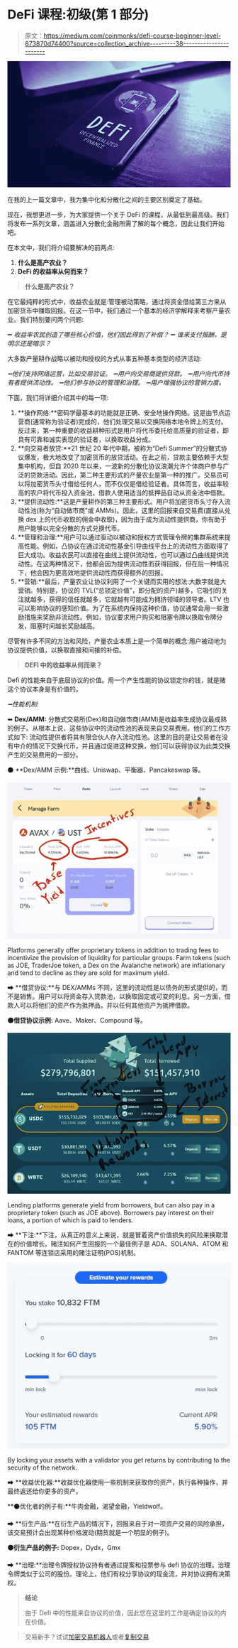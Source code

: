 # DeFi 课程:初级(第 1 部分)

> 原文：<https://medium.com/coinmonks/defi-course-beginner-level-873870d74400?source=collection_archive---------38----------------------->

![](img/61b5cd7f8271f5d7a6bce52034bdabd1.png)

在我的上一篇文章中，我为集中化和分散化之间的主要区别奠定了基础。

现在，我想更进一步，为大家提供一个关于 DeFi 的课程，从最低到最高级。我们将发布一系列文章，涵盖进入分散化金融所需了解的每个概念，因此让我们开始吧。

在本文中，我们将介绍要解决的前两点:

1.  **什么是高产农业？**
2.  **DeFi 的收益率从何而来？**

> **什么是高产农业？**

在它最纯粹的形式中，收益农业就是:管理被动策略，通过将资金借给第三方来从加密货币中赚取回报。在这一节中，我们通过一个基本的经济学解释来考察产量农业。我们特别要问两个问题:

➖ *收益率农民创造了哪些核心价值，他们因此得到了补偿？* ➖ *谁来支付报酬，是明示还是暗示？*

大多数产量耕作战略以被动和授权的方式从事五种基本类型的经济活动:

*➖他们支持网络运营，比如交易验证。
➖用户向交易商提供贷款。
➖用户向代币持有者提供流动性。
➖他们参与协议的管理和治理。
➖用户增强协议的营销力度。*

下面，我们将详细介绍其中的每一项:

1.  **操作网络:**密码学最基本的功能就是正确、安全地操作网络。这是由节点运营商(通常称为验证者)完成的，他们处理交易以交换网络本地令牌上的支付。反过来，第一种重要的收益耕种形式是用户将代币委托给高质量的验证者，即具有可靠和诚实表现的验证者，以换取收益分成。
2.  **向交易者放贷:**21 世纪 20 年代中期，被称为“Defi Summer”的分散式协议爆发，极大地改变了加密货币的放贷活动。在此之前，贷款主要依赖于大型集中机构，但自 2020 年以来，一波新的分散化协议浪潮允许个体商户参与广泛的贷款活动。因此，第二种主要形式的产量农业是第一种的推广。交易员可以将加密货币头寸借给任何人，而不仅仅是借给验证者。具体而言，收益率较高的农户将代币投入资金池，借款人使用适当的抵押品自动从资金池中借款。
3.  **提供流动性:**这是产量耕作的第三种主要形式。用户将加密货币头寸存入流动性池(称为“自动做市商”或 AMMs)。因此，这里的回报来自交易费(直接从兑换 dex 上的代币收取的佣金中收取)，因为由于成为流动性提供商，你有助于用户能够以完全分散的方式兑换代币。
4.  **管理和治理:**用户可以通过驱动以被动和授权方式管理令牌的集群系统来提高性能。例如，凸协议在通过流动性基金引导曲线平台上的流动性方面取得了巨大成功。收益农民可以直接在曲线上提供流动性，也可以通过凸曲线提供流动性。在这两种情况下，他都会因为提供流动性而获得回报，但在后一种情况下，他会因为更高效地提供流动性而获得额外的回报。
5.  **营销:**最后，产量农业让协议利用了一个关键而实用的想法:大数字就是大营销。特别是，协议的 TVL(“总锁定价值”，即分配的资产)越多，它吸引的关注就越多，获得的信任就越多，它就越有可能成为拥挤领域的领导者。LTV 也可以影响协议的感知价值。为了在系统内保持这种价值，协议通常会用一些激励措施来奖励非流动性。例如，协议要求用户购买和阻塞令牌以换取令牌分发，阻塞时间越长奖励越高。

尽管有许多不同的方法和风险，产量农业本质上是一个简单的概念:用户被动地为协议提供价值，以换取直接和间接的补偿。

> **DEFI 中的收益率从何而来？**

Defi 的性能来自于底层协议的价值。用一个产生性能的协议锁定你的钱，就是赌这个协议本身是有价值的。

*➖性能机制:*

➡ **Dex/AMM:** 分散式交易所(Dex)和自动做市商(AMM)是收益率生成协议最成熟的例子。从根本上说，这些协议中的流动性池的表现来自交易费用。他们的工作方式如下:
流动性提供者将其有限合伙人存入流动性池。这里的目的是让交易者在没有中介的情况下交换代币，并且通过促进这种交换，他们可以获得协议为此类交换产生的交易费用的一部分。

⚫ **Dex/AMM 示例:**曲线、Uniswap、平衡器、Pancakeswap 等。

![](img/b6623b2900c7e4d9cb7c5e3a3053d196.png)

Platforms generally offer proprietary tokens in addition to trading fees to incentivize the provision of liquidity for particular groups. Farm tokens (such as JOE, TraderJoe token, a Dex on the Avalanche network) are inflationary and tend to decline as they are sold for maximum yield.

➡ **借贷协议:**与 DEX/AMMs 不同，这里的流动性是以债务的形式提供的，而不是销售。用户可以将资金存入贷款池，以换取固定或可变的利息。另一方面，借款人可以将他们的资产作为抵押品，并以任何其他资产为抵押借款。

**⚫借贷协议示例:** Aave、Maker、Compound 等。

![](img/520db1bde8e8d6c93a0dcca5ee3d4d8a.png)

Lending platforms generate yield from borrowers, but can also pay in a proprietary token (such as JOE above). Borrowers pay interest on their loans, a portion of which is paid to lenders.

➡ **下注:**下注，从真正的意义上来说，就是冒着资产价值损失的风险来换取潜在的价值增长。赌注如何产生回报的一个最佳例子是 ADA、SOLANA、ATOM 和 FANTOM 等连锁店采用的赌注证明(POS)机制。

![](img/19e4c9bc757dabbea6406920009d8e93.png)

By locking your assets with a validator you get returns by contributing to the security of the network.

➡ **收益优化器:**收益优化器使用一些机制来获取你的资产，执行各种操作，并最终返还给你更多的资产。

**⚫优化者的例子有:**牛肉金融，渴望金融，Yieldwolf。

➡ **衍生产品:**在衍生产品的情况下，回报来自于对一项资产交易的风险承担，该交易预计会出现某种价格波动(期货就是一个明显的例子)。

**⚫衍生产品的例子:** Dopex，Dydx，Gmx

➡ **治理:**治理令牌授权协议持有者通过提案和投票参与 defi 协议的治理。治理令牌类似于公司的股份。理论上，他们有权分享协议的现金流，并对协议拥有决策权。

> **结论**
> 
> 由于 Defi 中的性能来自协议的价值，因此您在这里的工作是确定协议的内在价值。

> 交易新手？试试[加密交易机器人](/coinmonks/crypto-trading-bot-c2ffce8acb2a)或者[复制交易](/coinmonks/top-10-crypto-copy-trading-platforms-for-beginners-d0c37c7d698c)